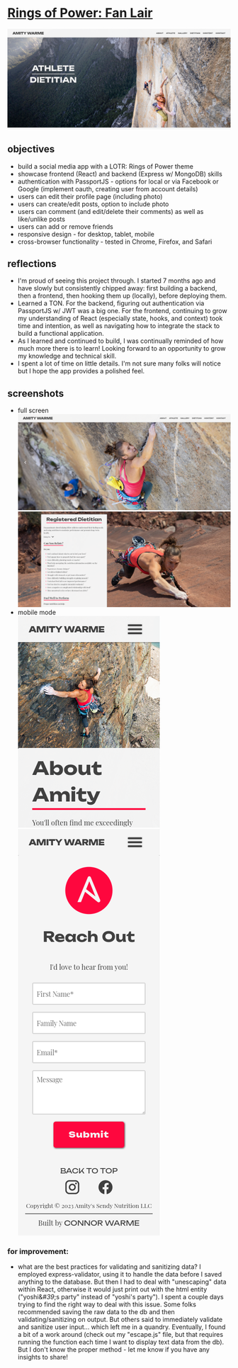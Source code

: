 # [Rings of Power: Fan Lair](https://connorwarme.github.io/rop-lair/login)

![homepage](https://github.com/connorwarme/pro-site/blob/main/src/images/screenshots/pro-home.png?raw=true "homepage preview")  

## objectives
* build a social media app with a LOTR: Rings of Power theme  
* showcase frontend (React) and backend (Express w/ MongoDB) skills
* authentication with PassportJS - options for local or via Facebook or Google (implement oauth, creating user from account details) 
* users can edit their profile page (including photo)
* users can create/edit posts, option to include photo
* users can comment (and edit/delete their comments) as well as like/unlike posts
* users can add or remove friends  
* responsive design - for desktop, tablet, mobile  
* cross-browser functionality - tested in Chrome, Firefox, and Safari  
  
## reflections  
* I'm proud of seeing this project through. I started 7 months ago and have slowly but consistently chipped away: first building a backend, then a frontend, then hooking them up (locally), before deploying them.  
* Learned a TON. For the backend, figuring out authentication via PassportJS w/ JWT was a big one. For the frontend, continuing to grow my understanding of React (especially state, hooks, and context) took time and intention, as well as navigating how to integrate the stack to build a functional application. 
* As I learned and continued to build, I was continually reminded of how much more there is to learn! Looking forward to an opportunity to grow my knowledge and technical skill. 
* I spent a lot of time on little details. I'm not sure many folks will notice but I hope the app provides a polished feel.  

## screenshots  
* full screen  
![gallery](https://github.com/connorwarme/pro-site/blob/main/src/images/screenshots/pro-gallery.png?raw=true "gallery preview")  
![dietitian](https://github.com/connorwarme/pro-site/blob/main/src/images/screenshots/pro-diet.png?raw=true "dietitian preview")  
* mobile mode  
![about](https://github.com/connorwarme/pro-site/blob/main/src/images/screenshots/pro-about.png?raw=true "about Amity on mobile preview")  
![contact](https://github.com/connorwarme/pro-site/blob/main/src/images/screenshots/pro-contact.png?raw=true "contact on mobile preview") 

### for improvement:
* what are the best practices for validating and sanitizing data? I employed express-validator, using it to handle the data before I saved anything to the database. But then I had to deal with "unescaping" data within React, otherwise it would just print out with the html entity ("yoshi&*#*3*9*;s party" instead of "yoshi's party"). I spent a couple days trying to find the right way to deal with this issue. Some folks recommended saving the raw data to the db and then validating/sanitizing on output. But others said to immediately validate and sanitize user input... which left me in a quandry. Eventually, I found a bit of a work around (check out my "escape.js" file, but that requires running the function each time I want to display text data from the db). But I don't know the proper method - let me know if you have any insights to share!